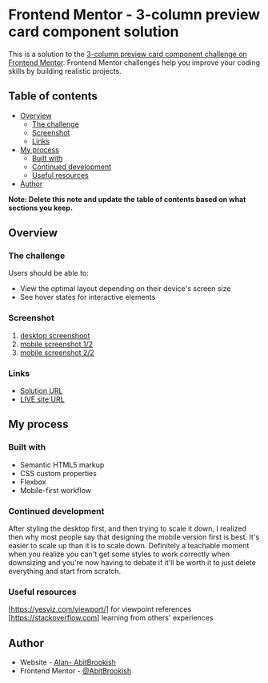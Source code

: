 # Frontend Mentor - 3-column preview card component solution

This is a solution to the [3-column preview card component challenge on Frontend Mentor](https://www.frontendmentor.io/challenges/3column-preview-card-component-pH92eAR2-). Frontend Mentor challenges help you improve your coding skills by building realistic projects. 

## Table of contents

- [Overview](#overview)
  - [The challenge](#the-challenge)
  - [Screenshot](#screenshot)
  - [Links](#links)
- [My process](#my-process)
  - [Built with](#built-with)
  - [Continued development](#continued-development)
  - [Useful resources](#useful-resources)
- [Author](#author)


**Note: Delete this note and update the table of contents based on what sections you keep.**

## Overview

### The challenge

Users should be able to:

- View the optimal layout depending on their device's screen size
- See hover states for interactive elements

### Screenshot

1. [desktop screenshoot](./design/desktop-snapshot.png)
2. [mobile screenshot 1/2](./design/mobile-snapshot__1.png)
3. [mobile screenshot 2/2](./design/mobile-snapshot__2.png)

### Links

- [Solution URL](https://github.com/AbitBrookish/3-Column-preview-card)
- [LIVE site URL](https://abitbrookish.github.io/3-Column-preview-card)

## My process

### Built with

- Semantic HTML5 markup
- CSS custom properties
- Flexbox
- Mobile-first workflow

### Continued development

After styling the desktop first, and then trying to scale it down, I realized then why most people say that designing the mobile version first is best. It's easier to scale up than it is to scale down. Definitely a teachable moment when you realize you can't get some styles to work correctly when downsizing and you're now having to debate if it'll be worth it to just delete everything and start from scratch. 

### Useful resources

[https://yesviz.com/viewport/] for viewpoint references
[https://stackoverflow.com] learning from others' experiences

## Author

- Website - [Alan- AbitBrookish](https://github.com/AbitBrookish)
- Frontend Mentor - [@AbitBrookish](https://www.frontendmentor.io/profile/AbitBrookish)

